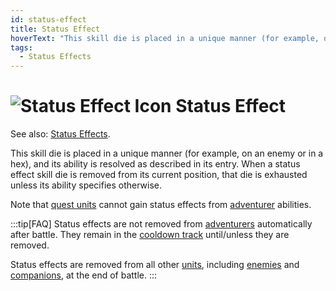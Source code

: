 ```yaml
---
id: status-effect
title: Status Effect
hoverText: "This skill die is placed in a unique manner (for example, on an enemy or in a hex), and its ability is resolved as described in its entry. When a status effect skill die is removed from its current position, that die is exhausted unless its ability specifies otherwise."
tags:
  - Status Effects
---
```


# <img src="/icons/status-effect.svg" alt="Status Effect Icon" /> Status Effect

See also: [Status Effects](/docs/status-effects/).

This skill die is placed in a unique manner (for example, on an enemy or in a hex), and its ability is resolved as described in its entry. When a status effect skill die is removed from its current position, that die is exhausted unless its ability specifies otherwise.

Note that [quest units](/docs/glossary/quest-unit) cannot gain status effects from [adventurer](/docs/glossary/adventurer) abilities.

:::tip[FAQ]
Status effects are not removed from [adventurers](/docs/glossary/adventurer) automatically after battle. They remain in the [cooldown track](/docs/glossary/cooldown-track) until/unless they are removed.

Status effects are removed from all other [units](/docs/glossary/unit), including [enemies](/docs/glossary/enemy) and [companions](/docs/glossary/companion), at the end of battle.
:::
